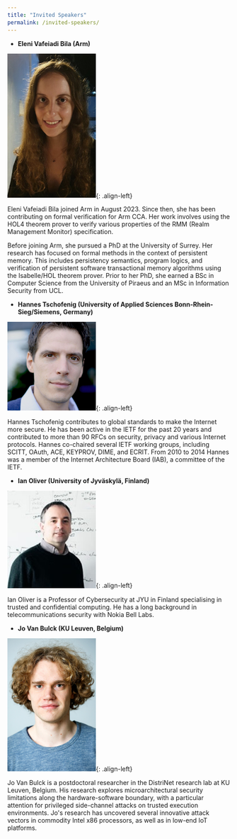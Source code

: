 ```yaml
---
title: "Invited Speakers"
permalink: /invited-speakers/
---
```


- **Eleni Vafeiadi Bila (Arm)**

<img src="/assets/eleni.png" alt="" width="200"/>{: .align-left} 

Eleni Vafeiadi Bila joined Arm in August 2023. Since then, she has been contributing on formal verification for Arm CCA. Her work involves using the HOL4 theorem prover to verify various properties of the RMM (Realm Management Monitor) specification.

Before joining Arm, she pursued a PhD at the University of Surrey. Her research has focused on formal methods in the context of persistent memory. This includes persistency semantics, program logics,  and verification of persistent software transactional memory algorithms using the Isabelle/HOL theorem prover. Prior to her PhD, she earned a BSc in Computer Science from the University of Piraeus and an MSc in Information Security from UCL.

- **Hannes Tschofenig (University of Applied Sciences Bonn-Rhein-Sieg/Siemens, Germany)**

<img src="/assets/hannestschofenig.jpg" alt="" width="200"/>{: .align-left} 

Hannes Tschofenig contributes to global standards to make the Internet more secure. He has been active in the IETF for the past 20 years and contributed to more than 90 RFCs on security, privacy and various Internet protocols. Hannes co-chaired several IETF working groups, including SCITT, OAuth, ACE, KEYPROV, DIME, and ECRIT. From 2010 to 2014 Hannes was a member of the Internet Architecture Board (IAB), a committee of the IETF.

- **Ian Oliver (University of Jyväskylä, Finland)**

<img src="/assets/IanOliver.jpg" alt="" width="200"/>{: .align-left} 

Ian Oliver is a Professor of Cybersecurity at JYU in Finland specialising in trusted and confidential computing. He has a long background in telecommunications security with Nokia Bell Labs.

- **Jo Van Bulck (KU Leuven, Belgium)**

<img src="/assets/jovanbulck.jpg" alt="" width="200"/>{: .align-left} 

Jo Van Bulck is a postdoctoral researcher in the DistriNet research lab at KU Leuven, Belgium. His research explores microarchitectural security limitations along the hardware-software boundary, with a particular attention for privileged side-channel attacks on trusted execution environments. Jo's research has uncovered several innovative attack vectors in commodity Intel x86 processors, as well as in low-end IoT platforms. 
